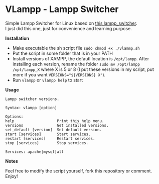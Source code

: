 # VLampp - Lampp Switcher

Simple Lampp Switcher for Linux based on [this lampp_switcher](https://github.com/rafaelphp/lampp_switcher). <br> I just did this one, just for convenience and learning purpose.

**Installation**

* Make executable the sh script file `sudo chmod +x ./vlammp.sh`
* Put the script in some folder that is in your PATH
* Install versions of XAMPP, the defautl location is `/opt/lampp`. After installing each version, rename the folder `sudo mv /opt/lampp /opt/lampp_X` where X is 5 or 8 (I put these versions in my script, put more if you want `VERSIONS="${VERSIONS} X"`).
* Run `vlampp` or `vlampp help` to start

**Usage**
```
Lampp switcher versions.

Syntax: vlampp [option]

Options:
help                   Print this help menu.
versions               Get installed versions.
set_default [version]  Set default version.
start [services]       Start services.
restart [services]     Restart services.
stop [services]        Stop services.

Services: apache|mysql|all
```

**Notes**

Feel free to modify the script yourself, fork this repository or comment. Enjoy!